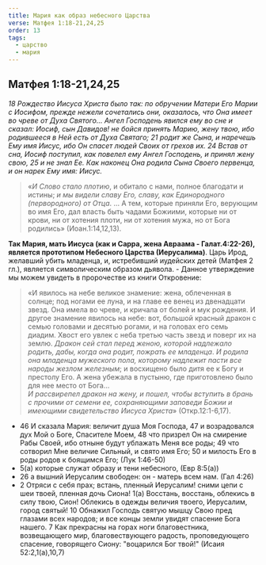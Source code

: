 ```yaml
---
title: Мария как образ небесного Царства
verse: Матфея 1:18-21,24,25
order: 13
tags:
  - царство
  - мария
---
```


## Матфея 1:18-21,24,25

*18 Рождество Иисуса Христа было так: по обручении Матери Его Марии с Иосифом, прежде нежели сочетались они, оказалось, что Она имеет во чреве от Духа Святого… Ангел Господень явился ему во сне и сказал: Иосиф, сын Давидов! не бойся принять Марию, жену твою, ибо родившееся в Ней есть от Духа Святаго; 21 родит же Сына, и наречешь Ему имя Иисус, ибо Он спасет людей Своих от грехов их. 24 Встав от сна, Иосиф поступил, как повелел ему Ангел Господень, и принял жену свою, 25 и не знал Ее. Как наконец Она родила Сына Своего первенца, и он нарек Ему имя: Иисус.*

>«*И Слово стало плотию*, и обитало с нами, полное благодати и истины; *и мы видели славу Его, славу, как Единородного (первородного) от Отца*. …  А тем, которые приняли Его, верующим во имя Его, дал власть быть чадами Божиими,  которые ни от крови, ни от хотения плоти, ни от хотения мужа, но от Бога родились» (Иоан.1:14,12,13). 

**Так Мария, мать Иисуса (как и Сарра, жена Авраама - Галат.4:22-26), является  прототипом Небесного Царства (Иерусалима)**. Царь Ирод, желавший убить младенца, и, истребивший иудейских детей (Матфея 2 гл.), является символическим образом дьявола.  - Данное утверждение мы можем увидеть в пророчестве из книги Откровение: 

>«И явилось на небе великое знамение: жена, облеченная в солнце; под ногами ее луна, и на главе ее венец из двенадцати звезд.  Она имела во чреве, и кричала от болей и мук рождения. 
>И другое знамение явилось на небе: вот, большой красный дракон с семью головами и десятью рогами, и на головах его семь диадим. Хвост его увлек с неба третью часть звезд и поверг их на землю. *Дракон сей стал перед женою, которой надлежало родить, дабы, когда она родит, пожрать ее младенца*. 
*И родила она младенца мужеского пола, которому надлежит пасти все народы жезлом железным*; и восхищено было дитя ее к Богу и престолу Его. А жена убежала в пустыню, где приготовлено было для нее место от Бога…  
*И рассвирепел дракон на жену, и пошел, чтобы вступить в брань с прочими от семени ее, сохраняющими заповеди Божии и имеющими свидетельство Иисуса Христа*»
(Откр.12:1-6,17).

- 46 И сказала Мария: величит душа Моя Господа, 47 и возрадовался дух Мой о Боге, Спасителе Моем, 48 что призрел Он на смирение Рабы Своей, ибо отныне будут ублажать Меня все роды; 49 что сотворил Мне величие Сильный, и свято имя Его; 50 и милость Его в роды родов к боящимся Его; (Лук 1:46-50)
- 5(а) которые служат образу и тени небесного, (Евр 8:5(а))
- 26 а вышний Иерусалим свободен: он - матерь всем нам. (Гал 4:26)
- 2 Отряси с себя прах; встань, пленный Иерусалим! сними цепи с шеи твоей, пленная дочь Сиона! 1(а) Восстань, восстань, облекись в силу твою, Сион! Облекись в одежды величия твоего, Иерусалим, город святый! 10 Обнажил Господь святую мышцу Свою пред глазами всех народов; и все концы земли увидят спасение Бога нашего. 7 Как прекрасны на горах ноги благовестника, возвещающего мир, благовествующего радость, проповедующего спасение, говорящего Сиону: "воцарился Бог твой!" (Исаия 52:2,1(а),10,7)